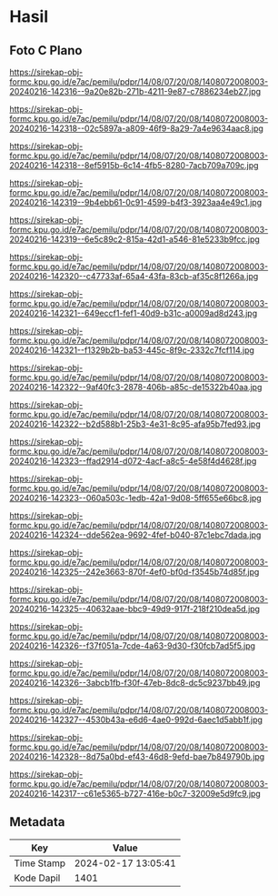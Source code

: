 # Hasil

## Foto C Plano

https://sirekap-obj-formc.kpu.go.id/e7ac/pemilu/pdpr/14/08/07/20/08/1408072008003-20240216-142316--9a20e82b-271b-4211-9e87-c7886234eb27.jpg

https://sirekap-obj-formc.kpu.go.id/e7ac/pemilu/pdpr/14/08/07/20/08/1408072008003-20240216-142318--02c5897a-a809-46f9-8a29-7a4e9634aac8.jpg

https://sirekap-obj-formc.kpu.go.id/e7ac/pemilu/pdpr/14/08/07/20/08/1408072008003-20240216-142318--8ef5915b-6c14-4fb5-8280-7acb709a709c.jpg

https://sirekap-obj-formc.kpu.go.id/e7ac/pemilu/pdpr/14/08/07/20/08/1408072008003-20240216-142319--9b4ebb61-0c91-4599-b4f3-3923aa4e49c1.jpg

https://sirekap-obj-formc.kpu.go.id/e7ac/pemilu/pdpr/14/08/07/20/08/1408072008003-20240216-142319--6e5c89c2-815a-42d1-a546-81e5233b9fcc.jpg

https://sirekap-obj-formc.kpu.go.id/e7ac/pemilu/pdpr/14/08/07/20/08/1408072008003-20240216-142320--c47733af-65a4-43fa-83cb-af35c8f1266a.jpg

https://sirekap-obj-formc.kpu.go.id/e7ac/pemilu/pdpr/14/08/07/20/08/1408072008003-20240216-142321--649eccf1-fef1-40d9-b31c-a0009ad8d243.jpg

https://sirekap-obj-formc.kpu.go.id/e7ac/pemilu/pdpr/14/08/07/20/08/1408072008003-20240216-142321--f1329b2b-ba53-445c-8f9c-2332c7fcf114.jpg

https://sirekap-obj-formc.kpu.go.id/e7ac/pemilu/pdpr/14/08/07/20/08/1408072008003-20240216-142322--9af40fc3-2878-406b-a85c-de15322b40aa.jpg

https://sirekap-obj-formc.kpu.go.id/e7ac/pemilu/pdpr/14/08/07/20/08/1408072008003-20240216-142322--b2d588b1-25b3-4e31-8c95-afa95b7fed93.jpg

https://sirekap-obj-formc.kpu.go.id/e7ac/pemilu/pdpr/14/08/07/20/08/1408072008003-20240216-142323--ffad2914-d072-4acf-a8c5-4e58f4d4628f.jpg

https://sirekap-obj-formc.kpu.go.id/e7ac/pemilu/pdpr/14/08/07/20/08/1408072008003-20240216-142323--060a503c-1edb-42a1-9d08-5ff655e66bc8.jpg

https://sirekap-obj-formc.kpu.go.id/e7ac/pemilu/pdpr/14/08/07/20/08/1408072008003-20240216-142324--dde562ea-9692-4fef-b040-87c1ebc7dada.jpg

https://sirekap-obj-formc.kpu.go.id/e7ac/pemilu/pdpr/14/08/07/20/08/1408072008003-20240216-142325--242e3663-870f-4ef0-bf0d-f3545b74d85f.jpg

https://sirekap-obj-formc.kpu.go.id/e7ac/pemilu/pdpr/14/08/07/20/08/1408072008003-20240216-142325--40632aae-bbc9-49d9-917f-218f210dea5d.jpg

https://sirekap-obj-formc.kpu.go.id/e7ac/pemilu/pdpr/14/08/07/20/08/1408072008003-20240216-142326--f37f051a-7cde-4a63-9d30-f30fcb7ad5f5.jpg

https://sirekap-obj-formc.kpu.go.id/e7ac/pemilu/pdpr/14/08/07/20/08/1408072008003-20240216-142326--3abcb1fb-f30f-47eb-8dc8-dc5c9237bb49.jpg

https://sirekap-obj-formc.kpu.go.id/e7ac/pemilu/pdpr/14/08/07/20/08/1408072008003-20240216-142327--4530b43a-e6d6-4ae0-992d-6aec1d5abb1f.jpg

https://sirekap-obj-formc.kpu.go.id/e7ac/pemilu/pdpr/14/08/07/20/08/1408072008003-20240216-142328--8d75a0bd-ef43-46d8-9efd-bae7b849790b.jpg

https://sirekap-obj-formc.kpu.go.id/e7ac/pemilu/pdpr/14/08/07/20/08/1408072008003-20240216-142317--c61e5365-b727-416e-b0c7-32009e5d9fc9.jpg


## Metadata

| Key        | Value               |
| ---------- | ------------------- |
| Time Stamp | 2024-02-17 13:05:41 |
| Kode Dapil | 1401                |



